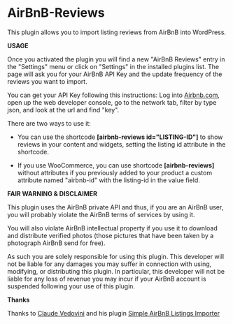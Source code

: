 # AirBnB-Reviews

This plugin allows you to import listing reviews from AirBnB into WordPress.

**USAGE**

Once you activated the plugin you will find a new "AirBnB Reviews" entry in the "Settings" menu or click on "Settings" in the installed plugins list. The page will ask you for your AirBnB API Key and the update frequency of the reviews you want to import.

You can get your API Key following this instructions:
Log into [Airbnb.com](https://www.airbnb.com), open up the web developer console, go to the network tab, filter by type json, and look at the url and find "key".

There are two ways to use it:

- You can use the shortcode **[airbnb-reviews id="LISTING-ID"]** to show reviews in your content and widgets, setting the listing id attribute in the shortcode.

- If you use WooCommerce, you can use shortcode **[airbnb-reviews]** without attributes if you previously added to your product a custom attribute named "airbnb-id" with the listing-id in the value field.

**FAIR WARNING & DISCLAIMER**

This plugin uses the AirBnB private API and thus, if you are an AirBnB user, you will probably violate the AirBnB terms of services by using it.

You will also violate AirBnB intellectual property if you use it to download and distribute verified photos (those pictures that have been taken by a photograph AirBnB send for free).

As such you are solely responsible for using this plugin. This developer will not be liable for any damages you may suffer in connection with using, modifying, or distributing this plugin. In particular, this developer will not be liable for any loss of revenue you may incur if your AirBnB account is suspended following your use of this plugin.

**Thanks**

Thanks to [Claude Vedovini](https://vedovini.net) and his plugin [Simple AirBnB Listings Importer](https://wordpress.org/plugins/simple-airbnb-listings-importer/)
